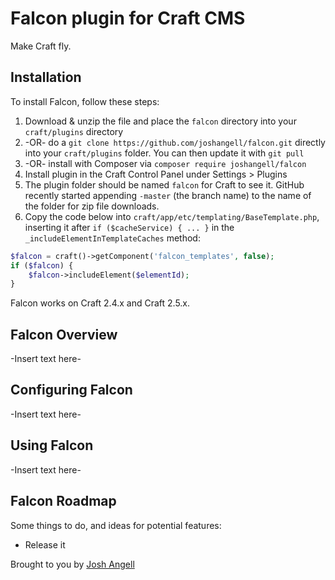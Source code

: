 # Falcon plugin for Craft CMS

Make Craft fly.

## Installation

To install Falcon, follow these steps:

1. Download & unzip the file and place the `falcon` directory into your `craft/plugins` directory
2.  -OR- do a `git clone https://github.com/joshangell/falcon.git` directly into your `craft/plugins` folder.  You can then update it with `git pull`
3.  -OR- install with Composer via `composer require joshangell/falcon`
4. Install plugin in the Craft Control Panel under Settings > Plugins
5. The plugin folder should be named `falcon` for Craft to see it.  GitHub recently started appending `-master` (the branch name) to the name of the folder for zip file downloads.
6. Copy the code below into `craft/app/etc/templating/BaseTemplate.php`, inserting it after `if ($cacheService) { ... }` in the `_includeElementInTemplateCaches` method: 

```php
$falcon = craft()->getComponent('falcon_templates', false);
if ($falcon) {
    $falcon->includeElement($elementId);
}

```

Falcon works on Craft 2.4.x and Craft 2.5.x.

## Falcon Overview

-Insert text here-

## Configuring Falcon

-Insert text here-

## Using Falcon

-Insert text here-

## Falcon Roadmap

Some things to do, and ideas for potential features:

* Release it

Brought to you by [Josh Angell](https://angell.io)
